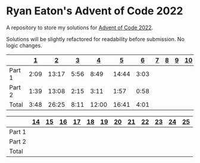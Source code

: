 # Ryan Eaton's Advent of Code 2022
A repository to store my solutions for [Advent of Code 2022](https://adventofcode.com/2022).

Solutions will be slightly refactored for readability before submission. No logic changes.

|        | [1](1.md) | [2](2.md) | [3](3.md) | [4](4.md) | [5](5.md) | [6](6.md) | [7](7.md) | [8](8.md) | [9](9.md) | [10](10.md) | [11](11.md) | [12](12.md) | [13](13.md) |
|--------|-----------|-----------|-----------|-----------|-----------|-----------|-----------|-----------|-----------|-------------|-------------|-------------|-------------|
| Part 1 | 2:09      | 13:17     | 5:56      | 8:49      | 14:44     | 3:03      |           |           |           |             |             |             |             |
| Part 2 | 1:39      | 13:08     | 2:15      | 3:11      | 1:57      | 0:58      |           |           |           |             |             |             |             |
| Total  | 3:48      | 26:25     | 8:11      | 12:00     | 16:41     | 4:01      |           |           |           |             |             |             |             |

|        | [14](14.md) | [15](15.md) | [16](16.md) | [17](17.md) | [18](18.md) | [19](19.md) | [20](20.md) | [21](21.md) | [22](22.md) | [23](23.md) | [24](24.md) | [25](25.md) |
|--------|-------------|-------------|-------------|-------------|-------------|-------------|-------------|-------------|-------------|-------------|-------------|-------------|
| Part 1 |             |             |             |             |             |             |             |             |             |             |             |             |
| Part 2 |             |             |             |             |             |             |             |             |             |             |             |             |
| Total  |             |             |             |             |             |             |             |             |             |             |             |             |
